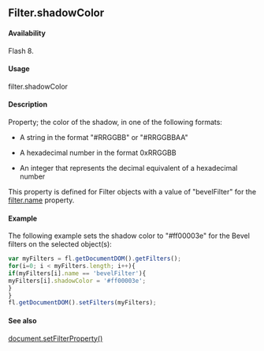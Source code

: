 ## Filter.shadowColor

#### Availability

Flash 8.

#### Usage

filter.shadowColor

#### Description

Property; the color of the shadow, in one of the following formats:

-   A string in the format "#RRGGBB" or "#RRGGBBAA"

-   A hexadecimal number in the format 0xRRGGBB

-   An integer that represents the decimal equivalent of a hexadecimal number

This property is defined for Filter objects with a value of "bevelFilter" for the [filter.name](../Filter_object/filter13.md) property.

#### Example

The following example sets the shadow color to "#ff00003e" for the Bevel filters on the selected object(s):
```javascript
var myFilters = fl.getDocumentDOM().getFilters();
for(i=0; i < myFilters.length; i++){
if(myFilters[i].name == 'bevelFilter'){
myFilters[i].shadowColor = '#ff00003e';
}
}
fl.getDocumentDOM().setFilters(myFilters);

```
#### See also

[document.setFilterProperty()](../Document_object/docum520.md)
